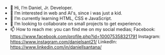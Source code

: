 - 👋 Hi, I’m Daniel, Jr. Developer.
- 👀 I’m interested in web and AI's, since i was just a kid.
- 🌱 I’m currently learning HTML, CSS e JavaScript.
- 💞️ I’m looking to collaborate on small projects to get experience.
- 📫 How to reach me: you can find me on my social medias;
Facebook: https://www.facebook.com/profile.php?id=100075358321791
Instagram: https://www.instagram.com/danielsant21/
LinkedIn: https://www.linkedin.com/in/daniellsantana/

<!---
DanielSant21/DanielSant21 is a ✨ special ✨ repository because its `README.md` (this file) appears on your GitHub profile.
You can click the Preview link to take a look at your changes.
--->
